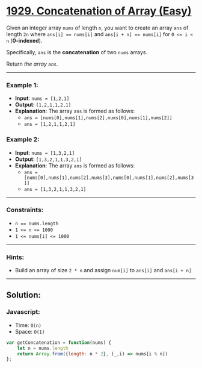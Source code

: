 # [1929. Concatenation of Array (Easy)](https://leetcode.com/problems/concatenation-of-array/)

Given an integer array `nums` of length `n`, you want to create an array `ans` of length `2n` where `ans[i] == nums[i]` and `ans[i + n] == nums[i]` for `0 <= i < n` (**0-indexed**).

Specifically, `ans` is the **concatenation** of two `nums` arrays.

Return _the array `ans`_.

---
### Example 1:
 - **Input**: `nums = [1,2,1]`
 - **Output**: `[1,2,1,1,2,1]`
 - **Explanation**: The array `ans` is formed as follows:
   - `ans = [nums[0],nums[1],nums[2],nums[0],nums[1],nums[2]]`
   - `ans = [1,2,1,1,2,1]`

### Example 2:
 - **Input**: `nums = [1,3,2,1]`
 - **Output**: `[1,3,2,1,1,3,2,1]`
 - **Explanation**: The array `ans` is formed as follows:
   - `ans = [nums[0],nums[1],nums[2],nums[3],nums[0],nums[1],nums[2],nums[3]]`
   - `ans = [1,3,2,1,1,3,2,1]`

---
### Constraints:
 - `n == nums.length`
 - `1 <= n <= 1000`
 - `1 <= nums[i] <= 1000`

---
### Hints:
 - Build an array of size `2 * n` and assign `num[i]` to `ans[i]` and `ans[i + n]`

---
## Solution:
### Javascript:
 - Time: `O(n)`
 - Space: `O(1)`

```js
var getConcatenation = function(nums) {
    let n = nums.length
    return Array.from({length: n * 2}, (_,i) => nums[i % n])
};
```

